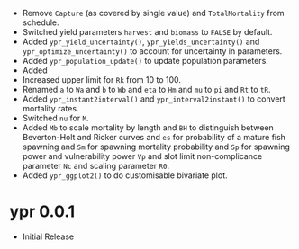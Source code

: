 - Remove `Capture` (as covered by single value) and `TotalMortality` from schedule.
- Switched yield parameters `harvest` and `biomass` to `FALSE` by default.
- Added `ypr_yield_uncertainty()`, `ypr_yields_uncertainty()` and 
`ypr_optimize_uncertainty()` to account for uncertainty in parameters.
- Added `ypr_population_update()` to update population parameters.
- Added
- Increased upper limit for `Rk` from 10 to 100.
- Renamed `a` to `Wa` and `b` to `Wb` and `eta` to `Hm` and `mu` to `pi` and `Rt` to `tR`.
- Added `ypr_instant2interval()` and `ypr_interval2instant()` to convert mortality rates.
- Switched `nu` for `M`.
- Added `Mb` to scale mortality by length and `BH` to distinguish between Beverton-Holt and Ricker curves and
`es` for probability of a mature fish spawning and `Sm` for spawning mortality probability and `Sp` for spawning power and vulnerability power `Vp` and  slot limit non-complicance parameter `Nc` and scaling parameter `R0`.
- Added `ypr_ggplot2()` to do customisable bivariate plot.

# ypr 0.0.1

- Initial Release
